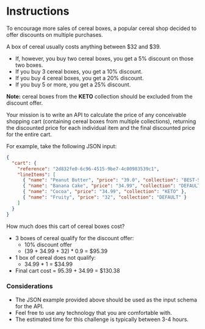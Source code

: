 # **Instructions**

To encourage more sales of cereal boxes, a popular cereal shop decided to offer discounts on multiple purchases.

A box of cereal usually costs anything between $32 and $39.

- If, however, you buy two cereal boxes, you get a 5% discount on those two boxes.
- If you buy 3 cereal boxes, you get a 10% discount.
- If you buy 4 cereal boxes, you get a 20% discount.
- If you buy 5 or more, you get a 25% discount.

**Note:** cereal boxes from the **********KETO********** collection should be excluded from the discount offer.

Your mission is to write an API to calculate the price of any conceivable shopping cart (containing cereal boxes from multiple collections), returning the discounted price for each individual item and the final discounted price for the entire cart.

For example, take the following JSON input:

```JSON
{
  "cart": {
    "reference": "2d832fe0-6c96-4515-9be7-4c00983539c1",
    "lineItems": [
      { "name": "Peanut Butter", "price": "39.0", "collection": "BEST-SELLERS" },
      { "name": "Banana Cake", "price": "34.99", "collection": "DEFAULT" },
      { "name": "Cocoa", "price": "34.99", "collection": "KETO" },
      { "name": "Fruity", "price": "32", "collection": "DEFAULT" }
    ]
  }
}
```

How much does this cart of cereal boxes cost?

- 3 boxes of cereal qualify for the discount offer:
    - 10% discount offer
    - (39 + 34.99 + 32) * 0.9 = $95.39
- 1 box of cereal does not qualify:
    - 34.99 * 1 = $34.99
- Final cart cost = 95.39 + 34.99 = $130.38

### Considerations

- The JSON example provided above should be used as the input schema for the API.
- Feel free to use any technology that you are comfortable with.
- The estimated time for this challenge is typically between 3-4 hours.
